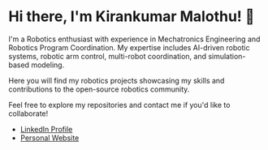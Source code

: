# Hi there, I'm Kirankumar Malothu! 👋

I'm a Robotics enthusiast with experience in Mechatronics Engineering and Robotics Program Coordination. My expertise includes AI-driven robotic systems, robotic arm control, multi-robot coordination, and simulation-based modeling.

Here you will find my robotics projects showcasing my skills and contributions to the open-source robotics community.

Feel free to explore my repositories and contact me if you'd like to collaborate!

- [LinkedIn Profile](https://www.linkedin.com/in/kirankumarmalothu/)
- [Personal Website](https://malothu-kirankumar.netlify.app/)
